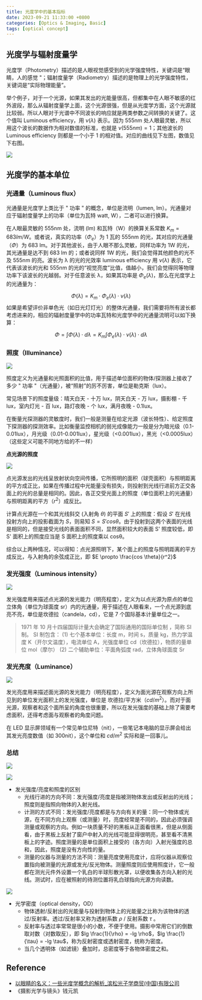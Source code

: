 ```yaml
---
title: 光度学中的基本指标
date: 2023-09-21 11:33:00 +0800
categories: [Optics & Imaging, Basic]
tags: [optical concept]
---
```



## 光度学与辐射度量学

光度学（Photometry）描述的是人眼视觉感受到的光学强度特性，关键词是“眼睛，人的感觉 "；辐射度量学（Radiometry）描述的是物理上的光学强度特性，关键词是“实际物理能量”。

举个例子，对于一个光源，如果其发出的光能量很高，但都集中在人眼不敏感的红外波段，那么从辐射度量学上面，这个光源很强，但是从光度学方面，这个光源就比较弱。所以人眼对于光谱中不同波长的响应就是两类参数之间转换的关键了。这个值叫 Luminous efficiency，用 $\nu(λ)$ 表示。因为 555nm 处人眼最灵敏，所以用这个波长的数据作为相对数值的标准，也就是 $\nu(555nm)=1$；其他波长的 Luminous efficiency 则都是一个小于 1 的相对值。对应的曲线见下左图，数值见下右图。

![](https://img2023.cnblogs.com/blog/964579/202308/964579-20230815201520724-1254914356.png)

## 光度学的基本单位

### 光通量（Luminous flux）

光通量是光度学上类比于 " 功率 " 的概念，单位是流明（lumen, lm）。光通量对应于辐射度量学上的功率（单位为瓦特 watt, W），二者可以进行换算。

在人眼最灵敏的 555nm 处，流明 (lm) 和瓦特（W）的换算关系常数 $K_m = 683 lm/W$。或者说，真实的功率（$\Phi_e$）为 1 瓦的 555nm 的光，其对应的光通量（$\Phi$）为 683 lm。对于其他波长，由于人眼不那么灵敏，同样功率为 1W 的光，其光通量是达不到 683 lm 的；或者说同样 1W 的光，我们会觉得其他颜色的光不及 555nm 的亮。波长为 λ 的光的光效率 luminous efficiency 用 $\nu(\lambda)$ 表示，它代表该波长的光和 555nm 的光的“视觉亮度”比值，值越小，我们会觉得同等物理功率下该波长的光越弱。对于任意波长 λ，如果其功率是 $\Phi_e(λ)$，那么在光度学上的光通量为：

$$
\Phi(\lambda) = K_m \cdot \Phi_e(\lambda) \cdot \nu(\lambda)
$$
如果是希望评价非单色光（如日光灯灯光）的整体光通量，我们需要将所有波长都考虑进来的，相应的辐射度量学中的功率瓦特和光度学中的光通量流明可以如下换算：

$$
\Phi = \int \Phi(\lambda) \cdot d \lambda = K_m \int\Phi_e(\lambda) \cdot \nu(\lambda) \cdot d \lambda
$$

### 照度（Illuminance）

![](https://img2023.cnblogs.com/blog/964579/202308/964579-20230815201533152-1106266982.png)

照度定义为光通量和光照面积的比值，用于描述单位面积的物体/探测器上接收了多少 " 功率 "（光通量），被“照射”的厉不厉害，单位是勒克斯（lux）。

常见场景下的照度量级：晴天白天 - 十万 lux，阴天白天 - 万 lux，摄影棚 - 千 lux，室内灯光 - 百 lux，路灯夜晚 - 个 lux，满月夜晚 - 0.1lux。

在衡量光探测器的灵敏度时，我们一般是测量在给定光源（波长特性）、给定照度下探测器的探测效率。比如衡量监控相机的弱光成像能力一般是分为暗光级（0.1-0.01lux），月光级（0.01-0.001lux），星光级（<0.001lux），黑光（<0.0005lux）（这些定义可能不同地方给的不一样）

**点光源的照度**

![](https://img2023.cnblogs.com/blog/964579/202308/964579-20230815201540370-952073138.png)

点光源发出的光线呈放射状向空间传播，它所照明的面积（球壳面积）与照明距离的平方成正比，如果在传播过程中光能量没有损失，则投射到光线行进前方正交各面上的光的总量是相同的。因此，各正交受光面上的照度（单位面积上的光通量）与照明距离的平方（$r^2$）成反比。

计算点光源在一个和其光线斜交 (入射角 $\theta$) 的平面 $S'$ 上的照度：假设 $S'$ 在光线投射方向上的投影截面为 $S$，则易知 $S = S'cos \theta$。由于投射到这两个表面的光线是相同的，但是接受光线的表面面积不同，显然面积较大的表面 S' 照度较低，即 S' 面积上的照度应当是 S 面积上的照度乘以 cosθ。

综合以上两种情况，可以得知：点光源照明下，某个面上的照度与照明距离的平方成反比，与入射角的余弦成正比，即 $E \propto \frac{cos \theta}{r^2}$

### 发光强度（Luminous intensity）

![](https://img2023.cnblogs.com/blog/964579/202308/964579-20230815201549106-1737847920.png)

发光强度用来描述点光源的发光能力（明亮程度），定义为以点光源为原点的单位立体角（单位为球面度 sr）内的光通量，用于描述在人眼看来，一个点光源到底亮不亮，单位是坎德拉（candela，cd），它是 7 个国际基本计量单位之一。

> 1971 年 10 月十四届国际计量大会确定了国际通用的国际单位制 ，简称 SI 制。 SI 制包含：
> (1) 七个基本单位：长度 m，时间 s，质量 kg，热力学温度 K（开尔文温度），电流单位 A，光强度单位 cd（坎德拉），物质的量单位 mol（摩尔）
> (2) 二个辅助单位：平面角弧度 rad，立体角球面度 Sr

### 发光亮度（Luminance）

![](https://img2023.cnblogs.com/blog/964579/202308/964579-20230815201556598-519409893.png)

发光亮度用来描述面光源的发光能力（明亮程度），定义为面光源在观察方向上所见到的单位发光面积上的发光强度，单位是 坎德拉/平方米（$cd/m^2$）。而对于面光源，观察者和这个面所呈的角度也很重要，所以在发光强度的基础上除了需要考虑面积，还得考虑面与观察者的角度问题。

在 LED 显示屏领域有一个常见单位尼特（nit），一些笔记本电脑的显示屏会给出其发光亮度数值（如 300nit），这个单位和 $cd/m^2$ 实际和是一回事儿。

### 总结

![](https://img2023.cnblogs.com/blog/964579/202308/964579-20230815201621020-149249034.png)

![](https://img2023.cnblogs.com/blog/964579/202308/964579-20230815201603661-1889848365.png)

- 发光强度/亮度和照度的区别
	- 光线行进的方向不同：发光强度/亮度是指被测物体发出或反射出的光线；照度则是指照向物体的入射光线。
	- 计测的方式不同：发光强度/亮度都是与方向有关的量：同一个物体或光源，在不同方向上观察（或测量）时，亮度经常是不同的，因此必须强调测量或观察的方向。例如一块质量不好的黑板从正面看很黑，但是从侧面看，由于黑板上反射了窗户中射入的光线可能显得很明亮，甚至看不清黑板上的字迹。照度测量的是单位面积上接受的（各方向）入射光强度的总和，因此，照度是没有方向性的量。
	- 测量的仪器与测量的方法不同：测量亮度使用亮度计，应将仪器从观察位置指向被测量的光源或发光/反光物体。测量照度则应使用照度计，它一般都在测光元件外设置一个乳白的半球形散光罩，以便收集各方向入射的光线。测试时，应在被照射的待测位置将乳白球指向光源方向读数。

![](https://img2023.cnblogs.com/blog/964579/202308/964579-20230815201635339-1691766206.png)

- 光学密度（optical density，OD）
	- 物体透射/反射出的光能量与投射到物体上的光能量之比称为该物体的透过/反射率。透过/反射率又称为透射系数 $\rho$ / 反射系数 $\tau$ 。
	- 反射率与透过率常常是很小的小数，不便于使用。摄影中常用它们的倒数取对数（对数取反），即 $lg \frac{1}{\rho} = -lg \rho$，$lg \frac{1}{\tau} = -lg \tau$，称为反射密度或透射密度，统称为密度。
	- 当几个透明体（如滤镜）叠加时，总密度等于各物体密度之和。

## Reference

- [以眼睛的名义：一些光度学概念的解析\_滨松光子学商贸(中国)有限公司](http://share.hamamatsu.com.cn/specialDetail/838.html)
- 《摄影光学与镜头》钱元凯 
